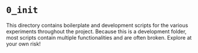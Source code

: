 # `0_init`

This directory contains boilerplate and development scripts for the various experiments throughout the project.
Because this is a development folder, most scripts contain multiple functionalities and are often broken.
Explore at your own risk!
